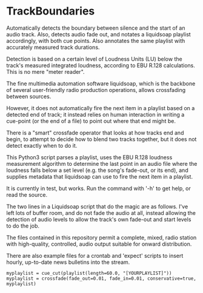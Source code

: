 # TrackBoundaries
Automatically detects the boundary between silence and the start of an audio track. Also, detects audio fade out, and notates a liquidsoap playlist accordingly, with both cue points. Also annotates the same playlist with accurately measured track durations.

Detection is based on a certain level of Loudness Units (LU) below the track's measured integrated loudness, according to EBU R.128 calculations. This is no mere "meter reader".

The fine multimedia automation software liquidsoap, which is the backbone of several user-friendly radio production operations, allows crossfading between sources.

However, it does not automatically fire the next item in a playlist based on a detected end of track; it instead relies on human interaction in writing a cue-point (or the end of a file) to point out where that end might be. 

There is a "smart" crossfade operator that looks at how tracks end and begin, to attempt to decide how to blend two tracks together, but it does not detect exactly when to do it.

This Python3 script parses a playlist, uses the EBU R.128 loudness measurement algorithm to determine the last point in an audio file where the loudness falls below a set level (e.g. the song's fade-out, or its end), and supplies metadata that liquidsoap can use to fire the next item in a playlist.

It is currently in test, but works. Run the command with '-h' to get help, or read the source.

The two lines in a Liquidsoap script that do the magic are as follows. I've left lots of buffer room, and do not fade the audio at all, instead allowing the detection of audio levels to allow the track's own fade-out and start levels to do the job.

The files contained in this repository permit a complete, mixed, radio station with high-quality, controlled, audio output suitable for onward distribution.

There are also example files for a crontab and 'expect' scripts to insert hourly, up-to-date news bulletins into the stream.

```
myplaylist = cue_cut(playlist(length=60.0, "[YOURPLAYLIST]"))
myplaylist = crossfade(fade_out=0.01, fade_in=0.01, conservative=true,  myplaylist)
```

